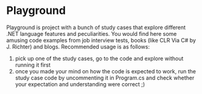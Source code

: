 # Playground
Playground is project with a bunch of study cases that explore different .NET language features and peculiarities.
You would find here some amusing code examples from job interview tests, books (like CLR Via C# by J. Richter) and blogs. Recommended usage is as follows: 
1. pick up one of the study cases, go to the code and explore without running it first 
2. once you made your mind on how the code is expected to work, run the study case code by uncommenting it in Program.cs and check whether your expectation and understanding were correct ;)
